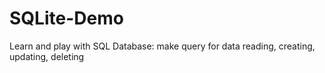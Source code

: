 # SQLite-Demo
Learn and play with SQL Database: make query for data reading, creating, updating, deleting
